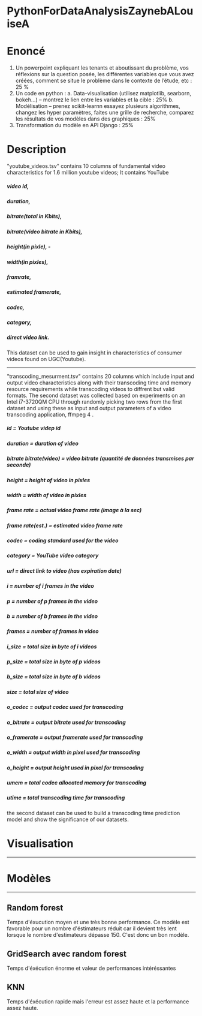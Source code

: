 # PythonForDataAnalysisZaynebALouiseA


# Enoncé
1. Un powerpoint expliquant les tenants et aboutissant du problème, vos réflexions sur la
question posée, les différentes variables que vous avez créées, comment se situe le
problème dans le contexte de l’étude, etc : 25 %
2. Un code en python :
a. Data-visualisation (utilisez matplotlib, searborn, bokeh…) – montrez le lien
entre les variables et la cible : 25%
b. Modélisation – prenez scikit-learnn essayez plusieurs algorithmes, changez les
hyper paramètres, faites une grille de recherche, comparez les résultats de vos
modèles dans des graphiques : 25%
3. Transformation du modèle en API Django : 25%

# Description

"youtube_videos.tsv" contains 10 columns of fundamental 
video characteristics for 1.6 million youtube videos; It contains YouTube 
##### video id, 
##### duration,
##### bitrate(total in Kbits), 
##### bitrate(video bitrate in Kbits), 
##### height(in pixle), -
##### width(in pixles), 
##### framrate, 
##### estimated framerate, 
##### codec, 
##### category,  
##### direct video link. 

This dataset can be used to gain insight
in characteristics of consumer videos found on UGC(Youtube).

-----------------------------------------------------------------------------------------------------

"transcoding_mesurment.tsv" contains 20 columns
which include input and output video characteristics along with their transcoding 
time and memory resource requirements while transcoding videos to diffrent but 
valid formats. The second dataset was collected based on experiments on an Intel 
i7-3720QM CPU through randomly picking two rows from the first dataset and using 
these as input and output parameters of a video transcoding application, ffmpeg 4 . 

##### id = Youtube videp id
##### duration = duration of video
##### bitrate bitrate(video) = video bitrate (quantité de données transmises par seconde)
##### height = height of video in pixles
##### width = width of video in pixles
##### frame rate = actual video frame rate (image à la sec)
##### frame rate(est.) = estimated video frame rate
##### codec = coding standard used for the video
##### category = YouTube video category
##### url = direct link to video (has expiration date)
##### i = number of i frames in the video
##### p = number of p frames in the video
##### b = number of b frames in the video
##### frames = number of frames in video
##### i_size = total size in byte of i videos
##### p_size = total size in byte of p videos
##### b_size = total size in byte of b videos
##### size = total size of video
##### o_codec = output codec used for transcoding
##### o_bitrate = output bitrate used for transcoding
##### o_framerate = output framerate used for transcoding
##### o_width = output width in pixel used for transcoding
##### o_height = output height used in pixel for transcoding
##### umem = total codec allocated memory for transcoding
##### utime = total transcoding time for transcoding

the second dataset can be used to build a transcoding time prediction
model and show the significance of our datasets.

# Visualisation

-----------------------------------------------------------------------------------------------------

# Modèles

-----------------------------------------------------------------------------------------------------

## Random forest

Temps d'éxucution moyen et une très bonne performance. Ce modèle est favorable pour un nombre d'éstimateurs réduit car il devient très lent lorsque le nombre d'estimateurs dépasse 150. C'est donc un bon modèle.

## GridSearch avec random forest

Temps d'éxécution énorme et valeur de performances intéréssantes

## KNN

Temps d'éxécution rapide mais l'erreur est assez haute et la performance assez haute. 

##
